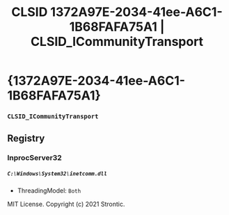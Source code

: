﻿---
title: "CLSID 1372A97E-2034-41ee-A6C1-1B68FAFA75A1 | CLSID_ICommunityTransport"
excerpt: What is COM-Object CLSID 1372A97E-2034-41ee-A6C1-1B68FAFA75A1?
---

# {1372A97E-2034-41ee-A6C1-1B68FAFA75A1}

### `CLSID_ICommunityTransport`

## Registry


### InprocServer32

##### `C:\Windows\System32\inetcomm.dll`
* ThreadingModel: `Both`

MIT License. Copyright (c) 2021 Strontic.


